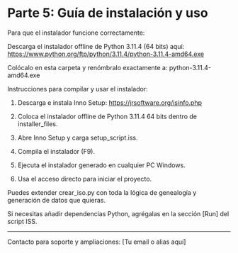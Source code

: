 # Parte 5: Guía de instalación y uso
Para que el instalador funcione correctamente:

Descarga el instalador offline de Python 3.11.4 (64 bits) aquí:
https://www.python.org/ftp/python/3.11.4/python-3.11.4-amd64.exe

Colócalo en esta carpeta y renómbralo exactamente a:
python-3.11.4-amd64.exe

Instrucciones para compilar y usar el instalador:

1. Descarga e instala Inno Setup:
   https://jrsoftware.org/isinfo.php

2. Coloca el instalador offline de Python 3.11.4 64 bits dentro de installer_files.

3. Abre Inno Setup y carga setup_script.iss.

4. Compila el instalador (F9).

5. Ejecuta el instalador generado en cualquier PC Windows.

6. Usa el acceso directo para iniciar el proyecto.

Puedes extender crear_iso.py con toda la lógica de genealogía y generación de datos que quieras.

Si necesitas añadir dependencias Python, agrégalas en la sección [Run] del script ISS.

---

Contacto para soporte y ampliaciones: [Tu email o alias aquí]
